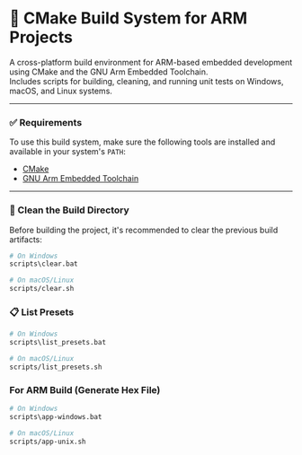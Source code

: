# 🚀 CMake Build System for ARM Projects

A cross-platform build environment for ARM-based embedded development using CMake and the GNU Arm Embedded Toolchain.  
Includes scripts for building, cleaning, and running unit tests on Windows, macOS, and Linux systems.

---

### ✅ Requirements

To use this build system, make sure the following tools are installed and available in your system's `PATH`:

- [CMake](https://cmake.org/)  
- [GNU Arm Embedded Toolchain](https://developer.arm.com/downloads/-/gnu-rm) 

---

### 🧹 Clean the Build Directory

Before building the project, it's recommended to clear the previous build artifacts:

```bash
# On Windows
scripts\clear.bat

# On macOS/Linux
scripts/clear.sh
```

### 📋 List Presets
```bash
# On Windows
scripts\list_presets.bat

# On macOS/Linux
scripts/list_presets.sh
```
###  For ARM Build (Generate Hex File)
```bash
# On Windows
scripts\app-windows.bat

# On macOS/Linux
scripts/app-unix.sh
```